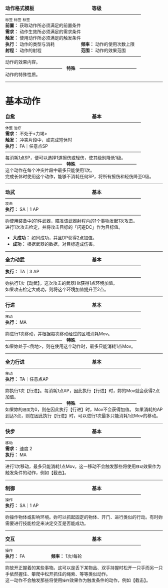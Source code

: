 **<span style="font-size: 1.1em">动作格式模板　　　　　　　　　　　　等级</span>**  
———————————————————————————————  
`标签` `标签` `标签`  
**前置：** 获取动作所必须满足的前置条件  
**需求：** 动作生效所必须满足的需求条件  
**触发：** 使用动作所必须满足的触发条件  
**执行：** 动作的类型与消耗　　　　　　**频率：** 动作的使用次数上限  
**射程：** 动作的射程　　　　　　　　　**范围：** 动作的效果范围
<br>———————————————————————————————<br>
动作的效果内容。
<br>—————————————　**特殊**　—————————————<br>
动作的特殊性质。

<hr>

# 基本动作

**<span style="font-size: 1.1em">自愈　　　　　　　　　　　　　　　　基本</span>**  
———————————————————————————————  
`休整` `治疗`   
**需求：** 不处于<力竭>  
**触发：** 冲突片段中，或完成短休时  
**执行：** FA｜任意点SP
<br>———————————————————————————————<br>
每消耗1点SP，便可以选择1道擦伤或轻伤，使其级别降低1级。
<br>—————————————　**特殊**　—————————————<br>
这个动作在每个冲突片段中最多只能使用1次。  
完成长休时使用这个动作，能够不消耗任何SP，将所有擦伤和轻伤降至0级。

<hr>

**<span style="font-size: 1.1em">动武　　　　　　　　　　　　　　　　基本</span>**  
———————————————————————————————  
`攻击`  
**执行：** SA｜1 AP
<br>———————————————————————————————<br>
妳使用装备中的1件武器，瞄准该武器射程内的1个事物发起1次攻击。  
进行1次攻击检定，并将攻击目标的「闪避DC」作为目标值。
- **大成功：** 如同成功，并且DP获得2点加值。
- **成功：** 根据武器的数据，对目标造成伤害。

<hr>

**<span style="font-size: 1.1em">全力动武　　　　　　　　　　　　　　基本</span>**  
———————————————————————————————  
**执行：** TA｜3 AP
<br>———————————————————————————————<br>
妳执行1次【动武】，这次攻击的武器Hit获得1点环境加值。  
如果攻击检定大成功，则将这个环境加值提升至2点。

<hr>

**<span style="font-size: 1.1em">行进　　　　　　　　　　　　　　　　基本</span>**  
———————————————————————————————  
`移动`  
**执行：** MA
<br>———————————————————————————————<br>
妳进行1次移动，并根据每次移动经过的区域消耗Mov。
<br>—————————————　**特殊**　—————————————<br>
如果妳处于<倒地>，则在使用这个动作时，最多只能消耗1点Mov。

<hr>

**<span style="font-size: 1.1em">全力行进　　　　　　　　　　　　　　基本</span>**  
———————————————————————————————  
`移动`  
**执行：** TA｜任意点AP
<br>———————————————————————————————<br>
妳执行1次【行进】。每消耗1点AP，因此执行【行进】时，妳的Mov就会获得2点加值。
<br>—————————————　**特殊**　—————————————<br>
如果妳的`速度`为0，则在因此执行【行进】时，Mov不会获得加值。
如果消耗的AP到达3点，则在因此执行【行进】时，可以进行1次最多只能消耗1点Mov的移动。

<hr>

**<span style="font-size: 1.1em">快步　　　　　　　　　　　　　　　　基本</span>**  
———————————————————————————————  
`移动`  
**需求：** 速度 2  
**执行：** MA
<br>———————————————————————————————<br>
进行1次移动，最多只能消耗1点Mov。这一移动不会触发那些将使用`移动`效果作为触发条件的动作，例如【截击】。

<hr>

**<span style="font-size: 1.1em">制御　　　　　　　　　　　　　　　　基本</span>**  
———————————————————————————————  
`操作`  
**执行：** SA｜1 AP
<br>———————————————————————————————<br>
妳操作物体或影响环境。妳可以抓起固定的物体、开门、进行类似的行动。有时妳需要进行技能检定来决定交互是否能成功。

<hr>

**<span style="font-size: 1.1em">交互　　　　　　　　　　　　　　　　基本</span>**  
———————————————————————————————  
`操作`  
**执行：** FA　　　　　　**频率：** 1次/每轮
<br>———————————————————————————————<br>
妳放开正握着的某些事物。这可以是丢下某物品、双手持握时松开一只手而另一只手依然握住、攀爬中松开抓住的绳索、等等类似动作。  
这一动作不会触发那些将使用`操作`效果作为触发条件的动作，例如【截击】。